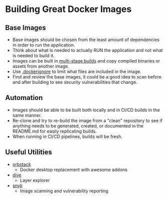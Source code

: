 # Building Great Docker Images

## Base Images

- Base images should be chosen from the least amount of dependencies in order to run the application.
- Think about what is needed to actually RUN the application and not what is needed to build it.
- Images can be built in [multi-stage builds](https://docs.docker.com/build/building/multi-stage/) and copy compiled binaries or assets from another image.
- Use [.dockerignore](https://docs.docker.com/build/concepts/context/#dockerignore-files) to limit what files are included in the image.
- Find and review the base images, it could be a good idea to scan before and after building to see security vulnerabilities that change.

## Automation

- Images should be able to be built both locally and in CI/CD builds in the same manner.
- Re-clone and try to re-build the image from a "clean" repository to see if anything needs to be generated, created, or documented in the README.md for easily replicating builds.
- When running in CI/CD pipelines, builds will be fresh.

## Useful Utilities

- [orbstack](https://orbstack.dev)
  - Docker desktop replacement with awesome addons
- [dive](https://github.com/wagoodman/dive)
  - Layer explorer
- [snyk](https://docs.snyk.io/snyk-cli)
  - Image scanning and vulnerability reporting